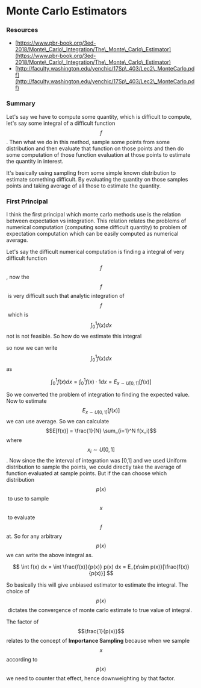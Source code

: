 # Monte Carlo Estimators

### Resources

* [https://www.pbr-book.org/3ed-2018/Monte\_Carlo\_Integration/The\_Monte\_Carlo\_Estimator](https://www.pbr-book.org/3ed-2018/Monte\_Carlo\_Integration/The\_Monte\_Carlo\_Estimator)
* [http://faculty.washington.edu/yenchic/17Sp\_403/Lec2\_MonteCarlo.pdf](http://faculty.washington.edu/yenchic/17Sp\_403/Lec2\_MonteCarlo.pdf)

### Summary

Let's say we have to compute some quantity, which is difficult to compute, let's say some integral of a difficult function $$f$$. Then what we do in this method, sample some points from some distribution and then evaluate that function on those points and then do some computation of those function evaluation at those points to estimate the quantity in interest.&#x20;

It's basically using sampling from some simple known distribution to estimate something difficult. By evaluating the quantity on those samples points and taking average of all those to estimate the quantity.&#x20;

### First Principal

I think the first principal which monte carlo methods use is the relation between expectation vs integration. This relation relates the problems of numerical computation (computing some difficult quantity) to problem of expectation computation which can be easily computed as numerical average.&#x20;

Let's say the difficult numerical computation is finding a integral of very difficult function $$f$$, now the $$f$$​ is very difficult such that analytic integration of $$f$$​ which is $$\int_0^1 f(x)dx$$​ not is not feasible. So how do we estimate this integral

so now we can write $$\int_0^1 f(x)dx$$​as

$$
\int_0^1 f(x)dx = \int_0^1 f(x) \cdot 1dx = E_{x\sim U[0,1]}[f(x)]
$$

​So we converted the problem of integration to finding the expected value. Now to estimate $$E_{x\sim U[0,1]}[f(x)]$$we can use average. So we can calculate $$E[f(x)] = \frac{1}{N} \sum_{i=1}^N f(x_i)$$where $$x_i \sim U[0,1]$$.  Now since the the interval of integration was \[0,1] and we used Uniform distribution to sample the points, we could directly take the average of function evaluated at sample points. But if the can choose which distribution $$p(x)$$​ to use to sample $$x$$​ to evaluate $$f$$​at. So for any arbitrary $$p(x)$$​we can write the above integral as.

$$
\int f(x) dx = \int \frac{f(x)}{p(x)} p(x) dx = E_{x\sim p(x)}[\frac{f(x)}{p(x)}]
$$

​So basically this will give unbiased estimator to estimate the integral. The choice of $$p(x)$$​ dictates the convergence of monte carlo estimate to true value of integral.&#x20;

The factor of $$\frac{1}{p(x)}$$​relates to the concept of **Importance Sampling** because when we sample $$x$$ according to $$p(x)$$we need to counter that effect, hence downweighting by that factor.&#x20;
